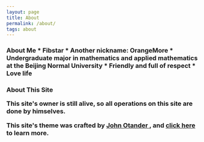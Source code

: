 ```yaml
---
layout: page
title: About
permalink: /about/
tags: about
---
```

<h3> About Me
* Fibstar
* Another nickname: OrangeMore
* Undergraduate major in mathematics and applied mathematics at the Beijing Normal University
* Friendly and full of respect
* Love life

<h3> About This Site
<p>This site's owner is still alive, so all operations on this site are done by himselves.</p>
<p>This site's theme was crafted by <a href="http://johnotander.com" >John Otander </a>, and <a href="https://github.com/johnotander/pixyll" >click here </a>to learn more.</p>

